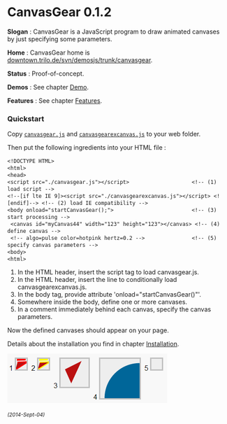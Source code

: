 ﻿# CanvasGear 0.1.2

**Slogan** : CanvasGear is a JavaScript program to draw animated canvases by just specifying some parameters.

**Home** : CanvasGear home is [downtown.trilo.de/svn/demosjs/trunk/canvasgear](http://downtown.trilo.de/svn/demosjs/trunk/canvasgear/index.html).

**Status** : Proof-of-concept.

**Demos** : See chapter [Demo](http://downtown.trilo.de/svn/demosjs/trunk/canvasgear/demo.html).

**Features** : See chapter [Features](http://downtown.trilo.de/svn/demosjs/trunk/canvasgear/features.html).

### Quickstart

Copy [`canvasgear.js`](./canvasgear.js) and [`canvasgearexcanvas.js`](./canvasgearexcanvas.js)
to your web folder.

Then put the following ingredients into your HTML file :

```
<!DOCTYPE HTML>
<html>
<head>
<script src="./canvasgear.js"></script>                    <!-- (1) load script -->
<!--[if lte IE 9]><script src="./canvasgearexcanvas.js"></script> <![endif]--> <!-- (2) load IE compatibility -->
<body onload="startCanvasGear();">                         <!-- (3) start processing -->
 <canvas id="myCanvas44" width="123" height="123"></canvas> <!-- (4) define canvas -->
 <!-- algo=pulse color=hotpink hertz=0.2 -->               <!-- (5) specify canvas parameters -->
<body>
<html>
```

 1. In the HTML header, insert the script tag to load canvasgear.js.
 2. In the HTML header, insert the line to conditionally load canvasgearexcanvas.js.
 3. In the body tag, provide attribute 'onload="startCanvasGear()"'.
 4. Somewhere inside the body, define one or more canvases.
 5. In a comment immediately behind each canvas, specify the canvas parameters.

Now the defined canvases should appear on your page.

Details about the installation you find in chapter [Installation](http://downtown.trilo.de/svn/demosjs/trunk/canvasgear/install.html).

[![CanvasGear Demo](img/20140829o0322.icondrawer-demo-cut.png)](http://downtown.trilo.de/svn/demosjs/trunk/canvasgear/demo.html)

<small>*(2014-Sept-04)*</small>
